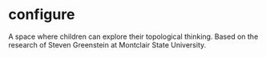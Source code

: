 # configure
A space where children can explore their topological thinking. Based on the research of Steven Greenstein at Montclair State University.
